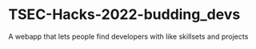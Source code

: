 # TSEC-Hacks-2022-budding_devs
A webapp that lets people find developers with like skillsets and projects
